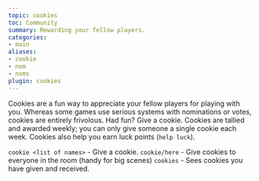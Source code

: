 ```yaml
---
topic: cookies
toc: Community
summary: Rewarding your fellow players.
categories:
- main
aliases:
- cookie
- nom
- noms
plugin: cookies
---
```

Cookies are a fun way to appreciate your fellow players for playing with you.  Whereas some games use serious systems with nominations or votes, cookies are entirely frivolous.  Had fun?  Give a cookie.  Cookies are tallied and awarded weekly; you can only give someone a single cookie each week.  Cookies also help you earn luck points (`help luck`).

`cookie <list of names>` - Give a cookie.
`cookie/here` - Give cookies to everyone in the room (handy for big scenes)
`cookies` - Sees cookies you have given and received.
